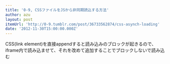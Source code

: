 ```yaml
---
title: '0-9, CSSファイルをJSから非同期読込する方法'
author: azu
layout: post
itemUrl: 'http://0-9.tumblr.com/post/36733562874/css-asynch-loading'
date: '2012-11-30T15:00:00.000Z'
---
```

CSS(link element)を直接appendすると読み込みのブロックが起きるので、iframe内で読み込ませて、それを改めて追加することでブロックしないで読み込む
